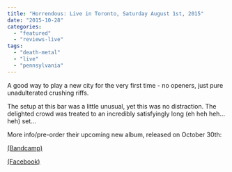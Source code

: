 ```yaml
---
title: "Horrendous: Live in Toronto, Saturday August 1st, 2015"
date: "2015-10-28"
categories: 
  - "featured"
  - "reviews-live"
tags: 
  - "death-metal"
  - "live"
  - "pennsylvania"
---
```


A good way to play a new city for the very first time - no openers, just pure unadulterated crushing riffs.

The setup at this bar was a little unusual, yet this was no distraction. The delighted crowd was treated to an incredibly satisfyingly long (eh heh heh... heh) set...

More info/pre-order their upcoming new album, released on October 30th:

[(Bandcamp)](http://horrendous.bandcamp.com/)

[(Facebook)](https://www.facebook.com/HorrendousDeathMetal)
